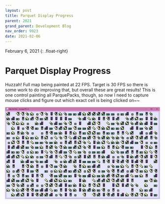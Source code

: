 ```yaml
---
layout: post
title: Parquet Display Progress
parent: 2021
grand_parent: Development Blog
nav_order: 9923
date: 2021-02-06
---
```

February 6, 2021
{: .float-right}

# Parquet Display Progress

Huzzah!
Full map being painted at 22 FPS.
Target is 30 FPS so there is some work to do improving that, but overall these are great results!
This is one control painting all ParquePacks, though, so now I need to capture mouse clicks and figure out which exact cell is being clicked on~~

![A screen shot of a windows form displaying a layered test pattern.](image-2021-02-06.jpg)
